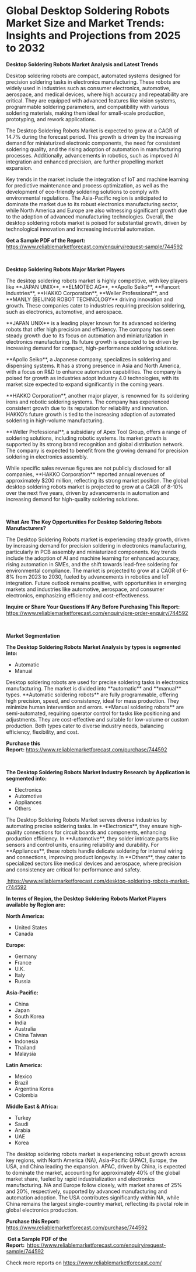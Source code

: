 <p><h1>Global Desktop Soldering Robots Market Size and Market Trends: Insights and Projections from 2025 to 2032</h1></p><p><strong>Desktop Soldering Robots Market Analysis and Latest Trends</strong></p>
<p><p>Desktop soldering robots are compact, automated systems designed for precision soldering tasks in electronics manufacturing. These robots are widely used in industries such as consumer electronics, automotive, aerospace, and medical devices, where high accuracy and repeatability are critical. They are equipped with advanced features like vision systems, programmable soldering parameters, and compatibility with various soldering materials, making them ideal for small-scale production, prototyping, and rework applications.</p><p>The Desktop Soldering Robots Market is expected to grow at a CAGR of 14.7% during the forecast period. This growth is driven by the increasing demand for miniaturized electronic components, the need for consistent soldering quality, and the rising adoption of automation in manufacturing processes. Additionally, advancements in robotics, such as improved AI integration and enhanced precision, are further propelling market expansion.</p><p>Key trends in the market include the integration of IoT and machine learning for predictive maintenance and process optimization, as well as the development of eco-friendly soldering solutions to comply with environmental regulations. The Asia-Pacific region is anticipated to dominate the market due to its robust electronics manufacturing sector, while North America and Europe are also witnessing significant growth due to the adoption of advanced manufacturing technologies. Overall, the desktop soldering robots market is poised for substantial growth, driven by technological innovation and increasing industrial automation.</p></p>
<p><strong>Get a Sample PDF of the Report:&nbsp;</strong> <a href="https://www.reliablemarketforecast.com/enquiry/request-sample/744592?utm_campaign=2015&utm_medium=2&utm_source=Github&utm_content=ia&utm_term=20012025&utm_id=desktop-soldering-robots">https://www.reliablemarketforecast.com/enquiry/request-sample/744592</a></p>
<p>&nbsp;</p>
<p><strong>Desktop Soldering Robots Major Market Players</strong></p>
<p><p>The desktop soldering robots market is highly competitive, with key players like **JAPAN UNIX**, **ELMOTEC AG**, **Apollo Seiko**, **Fancort Industries**, **HAKKO Corporation**, **Weller Professional**, and **MANLY (BEIJING) ROBOT TECHNOLOGY** driving innovation and growth. These companies cater to industries requiring precision soldering, such as electronics, automotive, and aerospace.</p><p>**JAPAN UNIX** is a leading player known for its advanced soldering robots that offer high precision and efficiency. The company has seen steady growth due to its focus on automation and miniaturization in electronics manufacturing. Its future growth is expected to be driven by increasing demand for compact, high-performance soldering solutions.</p><p>**Apollo Seiko**, a Japanese company, specializes in soldering and dispensing systems. It has a strong presence in Asia and North America, with a focus on R&D to enhance automation capabilities. The company is poised for growth as industries adopt Industry 4.0 technologies, with its market size expected to expand significantly in the coming years.</p><p>**HAKKO Corporation**, another major player, is renowned for its soldering irons and robotic soldering systems. The company has experienced consistent growth due to its reputation for reliability and innovation. HAKKO’s future growth is tied to the increasing adoption of automated soldering in high-volume manufacturing.</p><p>**Weller Professional**, a subsidiary of Apex Tool Group, offers a range of soldering solutions, including robotic systems. Its market growth is supported by its strong brand recognition and global distribution network. The company is expected to benefit from the growing demand for precision soldering in electronics assembly.</p><p>While specific sales revenue figures are not publicly disclosed for all companies, **HAKKO Corporation** reported annual revenues of approximately $200 million, reflecting its strong market position. The global desktop soldering robots market is projected to grow at a CAGR of 8-10% over the next five years, driven by advancements in automation and increasing demand for high-quality soldering solutions.</p></p>
<p>&nbsp;</p>
<p><strong>What Are The Key Opportunities For Desktop Soldering Robots Manufacturers?</strong></p>
<p><p>The Desktop Soldering Robots market is experiencing steady growth, driven by increasing demand for precision soldering in electronics manufacturing, particularly in PCB assembly and miniaturized components. Key trends include the adoption of AI and machine learning for enhanced accuracy, rising automation in SMEs, and the shift towards lead-free soldering for environmental compliance. The market is projected to grow at a CAGR of 6-8% from 2023 to 2030, fueled by advancements in robotics and IoT integration. Future outlook remains positive, with opportunities in emerging markets and industries like automotive, aerospace, and consumer electronics, emphasizing efficiency and cost-effectiveness.</p></p>
<p><strong>Inquire or Share Your Questions If Any Before Purchasing This Report:</strong> <a href="https://www.reliablemarketforecast.com/enquiry/pre-order-enquiry/744592?utm_campaign=2015&utm_medium=2&utm_source=Github&utm_content=ia&utm_term=20012025&utm_id=desktop-soldering-robots">https://www.reliablemarketforecast.com/enquiry/pre-order-enquiry/744592</a></p>
<p>&nbsp;</p>
<p><strong>Market Segmentation</strong></p>
<p><strong>The Desktop Soldering Robots Market Analysis by types is segmented into:</strong></p>
<p><ul><li>Automatic</li><li>Manual</li></ul></p>
<p><p>Desktop soldering robots are used for precise soldering tasks in electronics manufacturing. The market is divided into **automatic** and **manual** types. **Automatic soldering robots** are fully programmable, offering high precision, speed, and consistency, ideal for mass production. They minimize human intervention and errors. **Manual soldering robots** are semi-automated, requiring operator control for tasks like positioning and adjustments. They are cost-effective and suitable for low-volume or custom production. Both types cater to diverse industry needs, balancing efficiency, flexibility, and cost.</p></p>
<p><strong>Purchase this Report:&nbsp;</strong><a href="https://www.reliablemarketforecast.com/purchase/744592?utm_campaign=2015&utm_medium=2&utm_source=Github&utm_content=ia&utm_term=20012025&utm_id=desktop-soldering-robots">https://www.reliablemarketforecast.com/purchase/744592</a></p>
<p>&nbsp;</p>
<p><strong>The Desktop Soldering Robots Market Industry Research by Application is segmented into:</strong></p>
<p><ul><li>Electronics</li><li>Automotive</li><li>Appliances</li><li>Others</li></ul></p>
<p><p>The Desktop Soldering Robots Market serves diverse industries by automating precise soldering tasks. In **Electronics**, they ensure high-quality connections for circuit boards and components, enhancing production efficiency. In **Automotive**, they solder intricate parts like sensors and control units, ensuring reliability and durability. For **Appliances**, these robots handle delicate soldering for internal wiring and connections, improving product longevity. In **Others**, they cater to specialized sectors like medical devices and aerospace, where precision and consistency are critical for performance and safety.</p></p>
<p><a href="https://www.reliablemarketforecast.com/desktop-soldering-robots-market-r744592?utm_campaign=2015&utm_medium=2&utm_source=Github&utm_content=ia&utm_term=20012025&utm_id=desktop-soldering-robots">&nbsp;https://www.reliablemarketforecast.com/desktop-soldering-robots-market-r744592</a></p>
<p><strong>In terms of Region, the Desktop Soldering Robots Market Players available by Region are:</strong></p>
<p>
    <p> <strong> North America: </strong>
        <ul>
            <li>United States</li>
            <li>Canada</li>
        </ul>
        </p> 
    <p> <strong> Europe: </strong>
        <ul>
            <li>Germany</li>
            <li>France</li>
            <li>U.K.</li>
            <li>Italy</li>
            <li>Russia</li>
        </ul>
        </p> 
    <p> <strong> Asia-Pacific: </strong>
        <ul>
            <li>China</li>
            <li>Japan</li>
            <li>South Korea</li>
            <li>India</li>
            <li>Australia</li>
            <li>China Taiwan</li>
            <li>Indonesia</li>
            <li>Thailand</li>
            <li>Malaysia</li>
        </ul>
        </p> 
    <p> <strong> Latin America: </strong>
        <ul>
            <li>Mexico</li>
            <li>Brazil</li>
            <li>Argentina Korea</li>
            <li>Colombia</li>
        </ul>
        </p> 
    <p> <strong> Middle East & Africa: </strong>
        <ul>
            <li>Turkey</li>
            <li>Saudi</li>
            <li>Arabia</li>
            <li>UAE</li>
            <li>Korea</li>
        </ul>
    </p>
    </p>
<p><p>The desktop soldering robots market is experiencing robust growth across key regions, with North America (NA), Asia-Pacific (APAC), Europe, the USA, and China leading the expansion. APAC, driven by China, is expected to dominate the market, accounting for approximately 40% of the global market share, fueled by rapid industrialization and electronics manufacturing. NA and Europe follow closely, with market shares of 25% and 20%, respectively, supported by advanced manufacturing and automation adoption. The USA contributes significantly within NA, while China remains the largest single-country market, reflecting its pivotal role in global electronics production.</p></p>
<p><strong>Purchase this Report: </strong><a href="https://www.reliablemarketforecast.com/purchase/744592?utm_campaign=2015&utm_medium=2&utm_source=Github&utm_content=ia&utm_term=20012025&utm_id=desktop-soldering-robots">https://www.reliablemarketforecast.com/purchase/744592</a></p>
<p>&nbsp;<strong>Get a Sample PDF of the Report:&nbsp;&nbsp;</strong><a href="https://www.reliablemarketforecast.com/enquiry/request-sample/744592?utm_campaign=2015&utm_medium=2&utm_source=Github&utm_content=ia&utm_term=20012025&utm_id=desktop-soldering-robots">https://www.reliablemarketforecast.com/enquiry/request-sample/744592</a></p>
<p><strong></strong></p>
<p>Check more reports on <a href="https://www.reliablemarketforecast.com/?utm_campaign=2015&utm_medium=2&utm_source=Github&utm_content=ia&utm_term=20012025&utm_id=desktop-soldering-robots">https://www.reliablemarketforecast.com/</a></p>